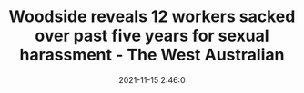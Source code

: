 ---
"title": "Woodside reveals 12 workers sacked over past five years for sexual harassment - The West Australian"
"date": "2021-11-15 2:46:0"
"feed_name": "GOOGLENEWSMINING"
"feed_website": "https://news.google.com/search?q=mining%2Bincident&hl=en-US&gl=US&ceid=US:en"
"feed_rss": "https://news.google.com/rss/search?q=mining%2Bincident&hl=en-US&gl=US&ceid=US:en"
"link": "https://thewest.com.au/business/energy/woodside-reveals-12-workers-sacked-over-past-five-years-for-sexual-harassment-c-4558249"
"source": "{'href': 'https://thewest.com.au', 'title': 'The West Australian'}"
"file": "_posts/2021-1-1-e0b84f52e20e8bd62f3e3773edc89d3c6d4a747b.md"
"accident": "0"
"drilling": "0"
"dead": "0"
"injured": "0"
"arrested": "0"
"place": "unknown place"
"where": "unknown site"
"causes": "unknown"
"place_uri": "unknown place"
---